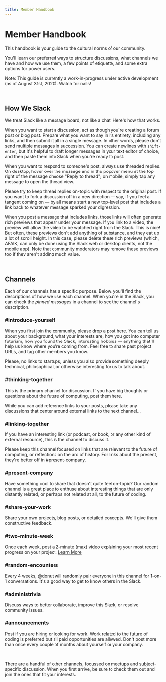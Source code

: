 ```yaml
---
title: Member Handbook
---
```



# Member Handbook

This handbook is your guide to the cultural norms of our community.

You'll learn our preferred ways to structure discussions, what channels we have and how we use them, a few points of etiquette, and some extra options for power users.

Note: This guide is currently a work-in-progress under active development (as of August 31st, 2020). Watch for nails!

<br>

## How We Slack

We treat Slack like a message board, not like a chat. Here's how that works.

When you want to start a discussion, act as though you're creating a forum post or blog post. Prepare what you want to say in its entirety, including any links, and then submit it all in a single message. In other words, please don't send multiple messages in succession. You can create newlines with `shift-enter`, but it's helpful to draft longer messages in your text editor of choice, and then paste them into Slack when you're ready to post.

When you want to respond to someone's post, always use threaded replies. On desktop, hover over the message and in the popover menu at the top right of the message choose "Reply to thread"; on mobile, simply tap any message to open the thread view.

Please try to keep thread replies on-topic with respect to the original post. If you want to fork a discussion off in a new direction — say, if you feel a tangent coming on — by all means start a new top-level post that includes a link back to whatever message sparked your digression.

When you post a message that includes links, those links will often generate rich previews that appear under your message. If you link to a video, the preview will allow the video to be watched right from the Slack. This is nice! But often, these previews don't add anything of substance, and they eat up a lot of scroll height. In this case, please delete these rich previews (which, AFAIK, can only be done using the Slack web or desktop clients, not the mobile app). Note that community moderators may remove these previews too if they aren't adding much value.

<br>

## Channels

Each of our channels has a specific purpose. Below, you'll find the descriptions of how we use each channel. When you're in the Slack, you can check the *pinned messages* in a channel to see the channel's description.

### #introduce-yourself
When you first join the community, please drop a post here. You can tell us about your background, what your interests are, how you got into computer futurism, how you found the Slack, interesting hobbies — anything that'll help us know where you're coming from. Feel free to share past project URLs, and tag other members you know.

Please, no links to startups, unless you also provide something deeply technical, philosophical, or otherwise interesting for us to talk about.

### #thinking-together
This is the primary channel for discussion. If you have big thoughts or questions about the future of computing, post them here.

While you can add reference links to your posts, please take any discussions that center around external links to the next channel...

### #linking-together
If you have an interesting link (or podcast, or book, or any other kind of external resource), this is the channel to discuss it.

Please keep this channel focused on links that are relevant to the future of computing, or reflections on the arc of history. For links about the present, they're better off in #present-company.

### #present-company
Have something cool to share that doesn't quite feel on-topic? Our random channel is a great place to enthuse about interesting things that are only distantly related, or perhaps not related at all, to the future of coding.

### #share-your-work
Share your own projects, blog posts, or detailed concepts. We'll give them constructive feedback.

### #two-minute-week
Once each week, post a 2-minute (max) video explaining your most recent progress on your project. [Learn More](/two-minute-week)

### #random-encounters
Every 4 weeks, @donut will randomly pair everyone in this channel for 1-on-1 conversations. It's a good way to get to know others in the Slack.

### #administrivia
Discuss ways to better collaborate, improve this Slack, or resolve community issues.

### #announcements
Post if you are hiring or looking for work. Work related to the future of coding is preferred but all paid opportunities are allowed. Don't post more than once every couple of months about yourself or your company.

<br>

There are a handful of other channels, focussed on meetups and subject-specific discussion. When you first arrive, be sure to check them out and join the ones that fit your interests.
